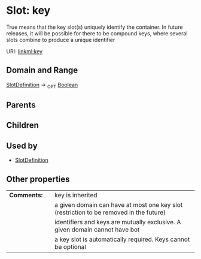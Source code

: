 
# Slot: key


True means that the key slot(s) uniquely identify the container. In future releases, it will be possible for there to be compound keys, where several slots combine to produce a unique identifier

URI: [linkml:key](https://w3id.org/linkml/key)


## Domain and Range

[SlotDefinition](SlotDefinition.md) ->  <sub>OPT</sub> [Boolean](types/Boolean.md)

## Parents


## Children


## Used by

 * [SlotDefinition](SlotDefinition.md)

## Other properties

|  |  |  |
| --- | --- | --- |
| **Comments:** | | key is inherited |
|  | | a given domain can have at most one key slot (restriction to be removed in the future) |
|  | | identifiers and keys are mutually exclusive.  A given domain cannot have bot |
|  | | a key slot is automatically required.  Keys cannot be optional |

